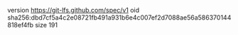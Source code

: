 version https://git-lfs.github.com/spec/v1
oid sha256:dbd7cf5a4c2e08721fb491a931b6e4c007ef2d7088ae56a586370144818ef4fb
size 191
